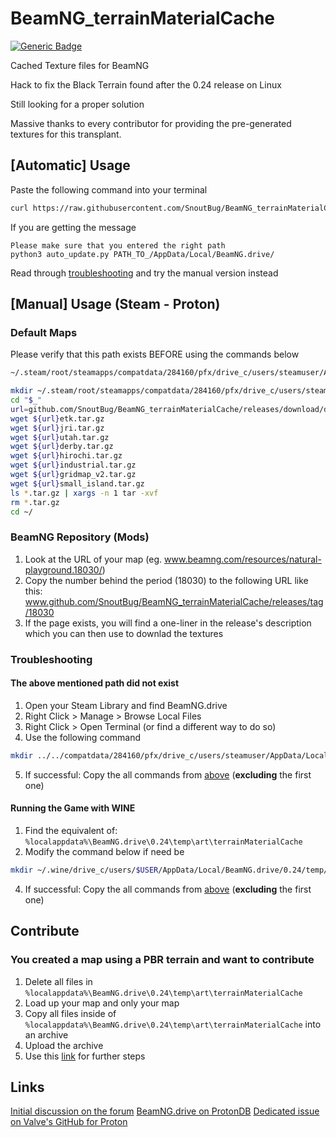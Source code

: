 # BeamNG_terrainMaterialCache
[![Generic Badge](https://img.shields.io/badge/dynamic/json?logoColor=violet&color=FF6600&link=https://wiki.beamng.com/images/b/be/BeamNG-logo-icon-2016.svg&label=Games%20Fixed&query=download_count&url=https%3A%2F%2Fapi.github.com%2Frepos%2FSnoutBug%2FBeamNG_terrainMaterialCache%2Freleases%2Fassets%2F52289443)](https://github.com/SnoutBug/BeamNG_terrainMaterialCache/releases/tag/default)

Cached Texture files for BeamNG

Hack to fix the Black Terrain found after the 0.24 release on Linux

Still looking for a proper solution

Massive thanks to every contributor for providing the pre-generated textures for this transplant.
## [Automatic] Usage
Paste the following command into your terminal
```Bash
curl https://raw.githubusercontent.com/SnoutBug/BeamNG_terrainMaterialCache/main/auto_update.py | python3 -
```
If you are getting the message
```
Please make sure that you entered the right path
python3 auto_update.py PATH_TO_/AppData/Local/BeamNG.drive/
```
Read through [troubleshooting](https://github.com/SnoutBug/BeamNG_terrainMaterialCache#troubleshooting) and try the manual version instead

## [Manual] Usage (Steam - Proton)
### Default Maps
Please verify that this path exists BEFORE using the commands below

```Bash
~/.steam/root/steamapps/compatdata/284160/pfx/drive_c/users/steamuser/AppData/Local/BeamNG.drive/0.24/temp/art
```

```Bash
mkdir ~/.steam/root/steamapps/compatdata/284160/pfx/drive_c/users/steamuser/AppData/Local/BeamNG.drive/0.24/temp/art
cd "$_"
url=github.com/SnoutBug/BeamNG_terrainMaterialCache/releases/download/default/
wget ${url}etk.tar.gz
wget ${url}jri.tar.gz
wget ${url}utah.tar.gz
wget ${url}derby.tar.gz
wget ${url}hirochi.tar.gz
wget ${url}industrial.tar.gz
wget ${url}gridmap_v2.tar.gz
wget ${url}small_island.tar.gz
ls *.tar.gz | xargs -n 1 tar -xvf
rm *.tar.gz
cd ~/
```
### BeamNG Repository (Mods)
 1. Look at the URL of your map (eg. www.beamng.com/resources/natural-playground.18030/)
 2. Copy the number behind the period (18030) to the following URL like this: www.github.com/SnoutBug/BeamNG_terrainMaterialCache/releases/tag/18030
 3. If the page exists, you will find a one-liner in the release's description which you can then use to downlad the textures

### Troubleshooting
 #### The above mentioned path did not exist
 1. Open your Steam Library and find BeamNG.drive
 2. Right Click > Manage > Browse Local Files
 3. Right Click > Open Terminal (or find a different way to do so)
 4. Use the following command
```Bash
mkdir ../../compatdata/284160/pfx/drive_c/users/steamuser/AppData/Local/BeamNG.drive/0.24/temp/art
```
 5. If successful: Copy the all commands from [above](https://github.com/SnoutBug/BeamNG_terrainMaterialCache#default-maps) (**excluding** the first one)
 
 #### Running the Game with WINE
 1. Find the equivalent of: `%localappdata%\BeamNG.drive\0.24\temp\art\terrainMaterialCache`
 2. Modify the command below if need be
 ```Bash
 mkdir ~/.wine/drive_c/users/$USER/AppData/Local/BeamNG.drive/0.24/temp/art
 ```
 4. If successful: Copy the all commands from [above](https://github.com/SnoutBug/BeamNG_terrainMaterialCache#default-maps) (**excluding** the first one)

## Contribute
### You created a map using a PBR terrain and want to contribute
 1. Delete all files in `%localappdata%\BeamNG.drive\0.24\temp\art\terrainMaterialCache`
 2. Load up your map and only your map
 3. Copy all files inside of `%localappdata%\BeamNG.drive\0.24\temp\art\terrainMaterialCache` into an archive
 4. Upload the archive
 5. Use this [link](https://github.com/SnoutBug/BeamNG_terrainMaterialCache/issues/new?assignees=&labels=enhancement&template=contribute.md&title=Repository-PBR-Textures) for further steps

## Links
[Initial discussion on the forum](https://www.beamng.com/threads/83228/)
[BeamNG.drive on ProtonDB](https://www.protondb.com/app/284160)
[Dedicated issue on Valve's GitHub for Proton](https://github.com/ValveSoftware/Proton/issues/1237)
